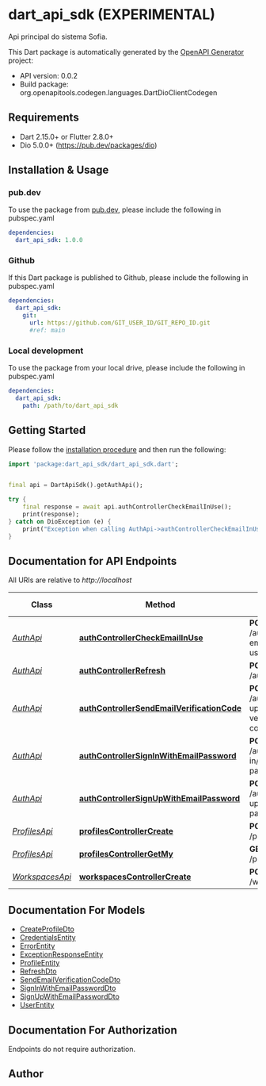 # dart_api_sdk (EXPERIMENTAL)
Api principal do sistema Sofia.

This Dart package is automatically generated by the [OpenAPI Generator](https://openapi-generator.tech) project:

- API version: 0.0.2
- Build package: org.openapitools.codegen.languages.DartDioClientCodegen

## Requirements

* Dart 2.15.0+ or Flutter 2.8.0+
* Dio 5.0.0+ (https://pub.dev/packages/dio)

## Installation & Usage

### pub.dev
To use the package from [pub.dev](https://pub.dev), please include the following in pubspec.yaml
```yaml
dependencies:
  dart_api_sdk: 1.0.0
```

### Github
If this Dart package is published to Github, please include the following in pubspec.yaml
```yaml
dependencies:
  dart_api_sdk:
    git:
      url: https://github.com/GIT_USER_ID/GIT_REPO_ID.git
      #ref: main
```

### Local development
To use the package from your local drive, please include the following in pubspec.yaml
```yaml
dependencies:
  dart_api_sdk:
    path: /path/to/dart_api_sdk
```

## Getting Started

Please follow the [installation procedure](#installation--usage) and then run the following:

```dart
import 'package:dart_api_sdk/dart_api_sdk.dart';


final api = DartApiSdk().getAuthApi();

try {
    final response = await api.authControllerCheckEmailInUse();
    print(response);
} catch on DioException (e) {
    print("Exception when calling AuthApi->authControllerCheckEmailInUse: $e\n");
}

```

## Documentation for API Endpoints

All URIs are relative to *http://localhost*

Class | Method | HTTP request | Description
------------ | ------------- | ------------- | -------------
[*AuthApi*](doc/AuthApi.md) | [**authControllerCheckEmailInUse**](doc/AuthApi.md#authcontrollercheckemailinuse) | **POST** /auth/check-email-in-use | 
[*AuthApi*](doc/AuthApi.md) | [**authControllerRefresh**](doc/AuthApi.md#authcontrollerrefresh) | **POST** /auth/refresh | 
[*AuthApi*](doc/AuthApi.md) | [**authControllerSendEmailVerificationCode**](doc/AuthApi.md#authcontrollersendemailverificationcode) | **POST** /auth/sign-up/email-verification-code | 
[*AuthApi*](doc/AuthApi.md) | [**authControllerSignInWithEmailPassword**](doc/AuthApi.md#authcontrollersigninwithemailpassword) | **POST** /auth/sign-in/email-password | 
[*AuthApi*](doc/AuthApi.md) | [**authControllerSignUpWithEmailPassword**](doc/AuthApi.md#authcontrollersignupwithemailpassword) | **POST** /auth/sign-up/email-password | 
[*ProfilesApi*](doc/ProfilesApi.md) | [**profilesControllerCreate**](doc/ProfilesApi.md#profilescontrollercreate) | **POST** /profiles | 
[*ProfilesApi*](doc/ProfilesApi.md) | [**profilesControllerGetMy**](doc/ProfilesApi.md#profilescontrollergetmy) | **GET** /profiles/me | 
[*WorkspacesApi*](doc/WorkspacesApi.md) | [**workspacesControllerCreate**](doc/WorkspacesApi.md#workspacescontrollercreate) | **POST** /workspaces | 


## Documentation For Models

 - [CreateProfileDto](doc/CreateProfileDto.md)
 - [CredentialsEntity](doc/CredentialsEntity.md)
 - [ErrorEntity](doc/ErrorEntity.md)
 - [ExceptionResponseEntity](doc/ExceptionResponseEntity.md)
 - [ProfileEntity](doc/ProfileEntity.md)
 - [RefreshDto](doc/RefreshDto.md)
 - [SendEmailVerificationCodeDto](doc/SendEmailVerificationCodeDto.md)
 - [SignInWithEmailPasswordDto](doc/SignInWithEmailPasswordDto.md)
 - [SignUpWithEmailPasswordDto](doc/SignUpWithEmailPasswordDto.md)
 - [UserEntity](doc/UserEntity.md)


## Documentation For Authorization

Endpoints do not require authorization.


## Author



